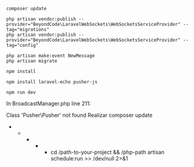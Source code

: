 ```
composer update

php artisan vendor:publish --provider="BeyondCode\LaravelWebSockets\WebSocketsServiceProvider" --tag="migrations"
php artisan vendor:publish --provider="BeyondCode\LaravelWebSockets\WebSocketsServiceProvider" --tag="config"

php artisan make:event NewMessage
php artisan migrate

npm install

npm install laravel-echo pusher-js

npm run dev
```

In BroadcastManager.php line 211:
                                   
Class 'Pusher\Pusher' not found
Realizar composer update

* * * * * cd /path-to-your-project && /php-path artisan schedule:run >> /dev/null 2>&1
